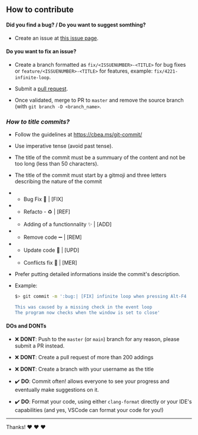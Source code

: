 ## How to contribute

#### **Did you find a bug?** / **Do you want to suggest somthing?**

* Create an issue at [this issue page](https://github.com/nlbxyz/Bomberman/issues).

#### **Do you want to fix an issue?**

* Create a branch formatted as `fix/<ISSUENUMBER>-<TITLE>` for bug fixes or `feature/<ISSUENUMBER>-<TITLE>` for features, example: `fix/4221-infinite-loop`.

* Submit a [pull request](https://github.com/nlbxyz/Bomberman/pulls).

* Once validated, merge to PR to `master` and remove the source branch (with `git branch -D <branch_name>`.

### ***How to title commits?***

* Follow the guidelines at https://cbea.ms/git-commit/

* Use imperative tense (avoid past tense).

* The title of the commit must be a summuary of the content and not be too long (less than 50 characters).

* The title of the commit must start by a gitmoji and three letters describing the nature of the commit

* - Bug Fix :bug: | [FIX]

* - Refacto - :recycle: | [REF]

* - Adding of a functionnality :sparkles: | [ADD]

* - Remove code :heavy_minus_sign: | [REM]

* - Update code :hammer: | [UPD]

* - Conflicts fix :rotating_light: | [MER]

* Prefer putting detailed informations inside the commit's description.

* Example:
  ```sh
  $> git commit -m ':bug:| [FIX] infinite loop when pressing Alt-F4

  This was caused by a missing check in the event loop
  The program now checks when the window is set to close'
  ```

#### **DOs and DONTs**

* :x: **DONT**: Push to the `master` (or `main`) branch for any reason, please submit a PR instead.

* :x: **DONT**: Create a pull request of more than 200 addings

* :x: **DONT**: Create a branch with your username as the title

* :heavy_check_mark: **DO**: Commit often! allows everyone to see your progress and eventually make suggestions on it.

* :heavy_check_mark: **DO**: Format your code, using either `clang-format` directly or your IDE's capabilities (and yes, VSCode can format your code for you!)

***

Thanks! :heart: :heart: :heart:
